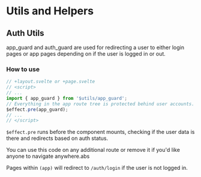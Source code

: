 # Utils and Helpers

## Auth Utils

app_guard and auth_guard are used for redirecting a user to either login pages or app pages depending on if the user is logged in or out.

### How to use

```js
// +layout.svelte or +page.svelte
// <script>
// ...
import { app_guard } from '$utils/app_guard';
// Everything in the app route tree is protected behind user accounts.
$effect.pre(app_guard);
// ...
// </script>
```

`$effect.pre` runs before the component mounts, checking if the user data is there and redirects based on auth status.

You can use this code on any additional route or remove it if you'd like anyone to navigate anywhere.abs

Pages within `(app)` will redirect to `/auth/login` if the user is not logged in.

